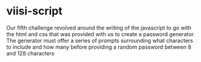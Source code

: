 # viisi-script
Our fifth challenge revolved around the writing of the javascript to go with the html and css that was provided with us to create a password generator. The generator must offer a series of prompts surrounding what characters to include and how many before providing a random password between 8 and 128 characters

